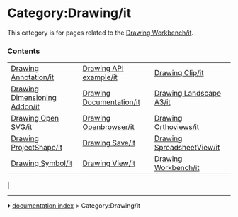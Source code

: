 # Category:Drawing/it
This category is for pages related to the [Drawing Workbench/it](Drawing_Workbench/it.md).

### Contents

|     |     |     |
| --- | --- | --- |
| [Drawing Annotation/it](Drawing_Annotation/it.md) | [Drawing API example/it](Drawing_API_example/it.md) | [Drawing Clip/it](Drawing_Clip/it.md) |
| [Drawing Dimensioning Addon/it](Drawing_Dimensioning_Addon/it.md) | [Drawing Documentation/it](Drawing_Documentation/it.md) | [Drawing Landscape A3/it](Drawing_Landscape_A3/it.md) |
| [Drawing Open SVG/it](Drawing_Open_SVG/it.md) | [Drawing Openbrowser/it](Drawing_Openbrowser/it.md) | [Drawing Orthoviews/it](Drawing_Orthoviews/it.md) |
| [Drawing ProjectShape/it](Drawing_ProjectShape/it.md) | [Drawing Save/it](Drawing_Save/it.md) | [Drawing SpreadsheetView/it](Drawing_SpreadsheetView/it.md) |
| [Drawing Symbol/it](Drawing_Symbol/it.md) | [Drawing View/it](Drawing_View/it.md) | [Drawing Workbench/it](Drawing_Workbench/it.md) |
|



---
⏵ [documentation index](../README.md) > Category:Drawing/it
